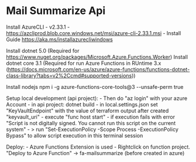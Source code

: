 # Mail Summarize Api

Install AzureCLI
    - v2.33.1
    - https://azcliprod.blob.core.windows.net/msi/azure-cli-2.33.1.msi
    - Install Guide https://aka.ms/installazurecliwindows

Install dotnet 5.0 (Required for https://www.nuget.org/packages/Microsoft.Azure.Functions.Worker)
Install dotnet core 3.1 (Required for run Azure Functions in RUntime 3.x (https://docs.microsoft.com/en-us/azure/azure-functions/functions-dotnet-class-library?tabs=v2%2Ccmd#supported-versions))

Install nodejs
npm i -g azure-functions-core-tools@3 --unsafe-perm true

Setup local development (api project):
    - Then do  "az login" with your azure Account
    - in api project: dotnet build
    - in local.settings.json set "KeyVaultEndpoint" with the value of terraform output after created "keyvault_uri"
    - execute "func host start"
    - if execution fails with error "Script is not digitally signed. You cannot run this script on the current system"
    - > run "Set-ExecutionPolicy -Scope Process -ExecutionPolicy Bypass" to allow script execution in this terminal session

Deploy:
    - Azure Functions Extension is used
    - Rightclick on function project. "Deploy to Azure Function" -> fa-mailsummarize (before created in azure)

